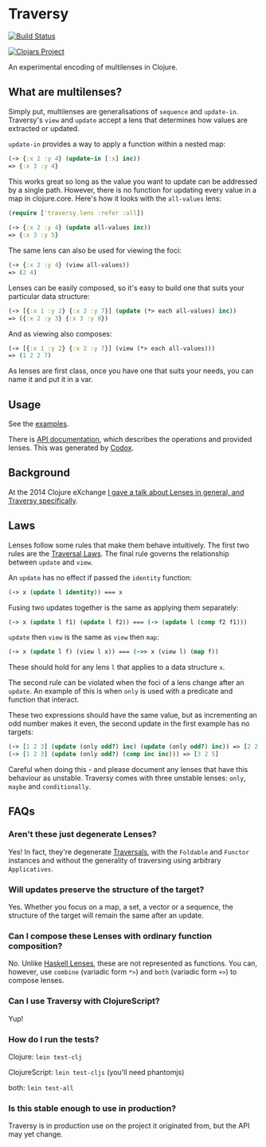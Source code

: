 # Traversy

[![Build Status](https://travis-ci.org/ctford/traversy.png)](https://travis-ci.org/ctford/traversy)

[![Clojars Project](http://clojars.org/traversy/latest-version.svg)](http://clojars.org/traversy)

An experimental encoding of multilenses in Clojure.

## What are multilenses?

Simply put, multilenses are generalisations of `sequence` and `update-in`. Traversy's `view` and `update`
accept a lens that determines how values are extracted or updated.

`update-in` provides a way to apply a function within a nested map:

```clojure
(-> {:x 2 :y 4} (update-in [:x] inc))
=> {:x 3 :y 4}
 ```
 
This works great so long as the value you want to update can be addressed by a single path. However,
there is no function for updating every value in a map in clojure.core. Here's how it looks with the
`all-values` lens:

```clojure
(require ['traversy.lens :refer :all])
    
(-> {:x 2 :y 4} (update all-values inc))
=> {:x 3 :y 5}
```

The same lens can also be used for viewing the foci:

```clojure
(-> {:x 2 :y 4} (view all-values))
=> (2 4)
```

Lenses can be easily composed, so it's easy to build one that suits your particular data structure:

```clojure
(-> [{:x 1 :y 2} {:x 2 :y 7}] (update (*> each all-values) inc))
=> ({:x 2 :y 3} {:x 3 :y 8})
```

And as viewing also composes:

```clojure
(-> [{:x 1 :y 2} {:x 2 :y 7}] (view (*> each all-values)))
=> (1 2 2 7)
```

As lenses are first class, once you have one that suits your needs, you can name it and put it in a var.

## Usage

See the [examples](test/traversy/test/lens.cljc).

There is [API documentation](https://ctford.github.io/traversy/traversy.lens.html), which describes the operations and provided lenses. This was generated by [Codox](https://github.com/weavejester/codox).

## Background

At the 2014 Clojure eXchange [I gave a talk about Lenses in general, and Traversy
specifically](https://skillsmatter.com/skillscasts/6034-journey-through-the-looking-glass).

## Laws

Lenses follow some rules that make them behave intuitively. The first two rules are the [Traversal Laws](http://hackage.haskell.org/package/lens-2.3/docs/Control-Lens-Traversal.html#t:Traversal).
The final rule governs the relationship between `update` and `view`.

An `update` has no effect if passed the `identity` function:

```clojure
(-> x (update l identity)) === x
```

Fusing two updates together is the same as applying them separately:

```clojure
(-> x (update l f1) (update l f2)) === (-> (update l (comp f2 f1)))
```

`update` then `view` is the same as `view` then `map`:

```clojure
(-> x (update l f) (view l x)) === (->> x (view l) (map f))
```

These should hold for any lens `l` that applies to a data structure `x`.

The second rule can be violated when the foci of a lens change after an `update`. An example of
this is when `only` is used with a predicate and function that interact.

These two expressions should have the same value, but as incrementing an odd number makes it even,
the second update in the first example has no targets:
```clojure
(-> [1 2 3] (update (only odd?) inc) (update (only odd?) inc)) => [2 2 4]
(-> [1 2 3] (update (only odd?) (comp inc inc))) => [3 2 5]
```

Careful when doing this - and please document any lenses that have this behaviour as unstable. Traversy
comes with three unstable lenses: `only`, `maybe` and `conditionally`.

## FAQs

### Aren't these just degenerate Lenses?

Yes! In fact, they're degenerate
[Traversals](http://hackage.haskell.org/package/lens-2.3/docs/Control-Lens-Traversal.html), with the `Foldable` and
`Functor` instances and without the generality of traversing using arbitrary `Applicatives`.


### Will updates preserve the structure of the target?

Yes. Whether you focus on a map, a set, a vector or a sequence, the structure of the target will remain
the same after an update.

### Can I compose these Lenses with ordinary function composition?

No. Unlike [Haskell Lenses](http://hackage.haskell.org/package/lens), these are not represented as functions.
You can, however, use `combine` (variadic form `*>`) and `both` (variadic form `+>`) to compose lenses.

### Can I use Traversy with ClojureScript?

Yup!

### How do I run the tests?

Clojure: `lein test-clj`

ClojureScript: `lein test-cljs` (you'll need phantomjs)

both: `lein test-all`

### Is this stable enough to use in production?

Traversy is in production use on the project it originated from, but the API may yet change.
